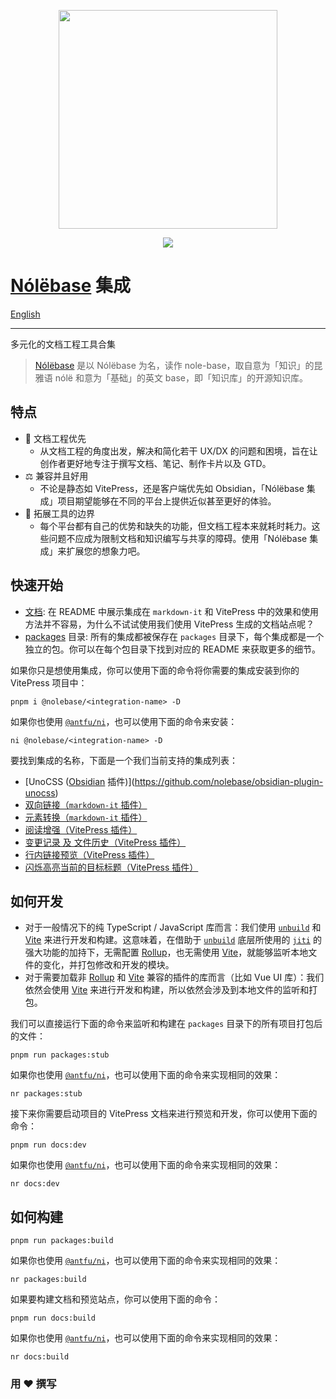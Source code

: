 <p align="center">
  <img width="350" src="https://user-images.githubusercontent.com/19204772/193437443-b5e04990-9957-4339-a83c-72b33307dbff.png">
</p>

<p align="center">
  <a href="https://opensource.org/licenses/MIT"><img src="https://img.shields.io/badge/License-MIT-green.svg" /></a>
</p>

# [Nólëbase](https://github.com/nolebase/nolebase) 集成

[English](./README.md)

---

多元化的文档工程工具合集

> [Nólëbase](https://github.com/nolebase/nolebase) 是以 Nólëbase 为名，读作 nole-base，取自意为「知识」的昆雅语 nólë 和意为「基础」的英文 base，即「知识库」的开源知识库。

## 特点

- 🚀 文档工程优先
  - 从文档工程的角度出发，解决和简化若干 UX/DX 的问题和困境，旨在让创作者更好地专注于撰写文档、笔记、制作卡片以及 GTD。
- ⚖️ 兼容并且好用
  - 不论是静态如 VitePress，还是客户端优先如 Obsidian，「Nólëbase 集成」项目期望能够在不同的平台上提供近似甚至更好的体验。
- 🧩 拓展工具的边界
  - 每个平台都有自己的优势和缺失的功能，但文档工程本来就耗时耗力。这些问题不应成为限制文档和知识编写与共享的障碍。使用「Nólëbase 集成」来扩展您的想象力吧。

## 快速开始

- [文档](https://nolebase-integrations.ayaka.io/): 在 README 中展示集成在 `markdown-it` 和 VitePress 中的效果和使用方法并不容易，为什么不试试使用我们使用 VitePress 生成的文档站点呢？
- [packages](./packages) 目录: 所有的集成都被保存在 `packages` 目录下，每个集成都是一个独立的包。你可以在每个包目录下找到对应的 README 来获取更多的细节。

如果你只是想使用集成，你可以使用下面的命令将你需要的集成安装到你的 VitePress 项目中：

```shell
pnpm i @nolebase/<integration-name> -D
```

如果你也使用 [`@antfu/ni`](https://github.com/antfu/ni)，也可以使用下面的命令来安装：

```shell
ni @nolebase/<integration-name> -D
```

要找到集成的名称，下面是一个我们当前支持的集成列表：

- [UnoCSS ([Obsidian](https://obsidian.md/) 插件)](https://github.com/nolebase/obsidian-plugin-unocss)
- [双向链接（`markdown-it` 插件）](./packages/markdown-it-bi-directional-links/README.md)
- [元素转换（`markdown-it` 插件）](./packages/markdown-it-element-transform/README.md)
- [阅读增强（VitePress 插件）](./packages/vitepress-plugin-enhanced-readabilities/README.md)
- [变更记录 及 文件历史（VitePress 插件）](./packages/vitepress-plugin-git-changelog/README.md)
- [行内链接预览（VitePress 插件）](./packages/vitepress-plugin-inline-link-preview/README.md)
- [闪烁高亮当前的目标标题（VitePress 插件）](./packages/vitepress-plugin-highlight-targeted-heading/README.md)

## 如何开发

- 对于一般情况下的纯 TypeScript / JavaScript 库而言：我们使用 [`unbuild`](https://github.com/unjs/unbuild) 和 [Vite](https://github.com/vitejs/vite) 来进行开发和构建。这意味着，在借助于 [`unbuild`](https://github.com/unjs/unbuild) 底层所使用的 [`jiti`](https://github.com/unjs/jiti) 的强大功能的加持下，无需配置 [Rollup](https://rollupjs.org/)，也无需使用 [Vite](https://github.com/vitejs/vite)，就能够监听本地文件的变化，并打包修改和开发的模块。
- 对于需要加载非 [Rollup](https://rollupjs.org/) 和 [Vite](https://github.com/vitejs/vite) 兼容的插件的库而言（比如 Vue UI 库）：我们依然会使用 [Vite](https://github.com/vitejs/vite) 来进行开发和构建，所以依然会涉及到本地文件的监听和打包。

我们可以直接运行下面的命令来监听和构建在 `packages` 目录下的所有项目打包后的文件：

```shell
pnpm run packages:stub
```

如果你也使用 [`@antfu/ni`](https://github.com/antfu/ni)，也可以使用下面的命令来实现相同的效果：

```shell
nr packages:stub
```

接下来你需要启动项目的 VitePress 文档来进行预览和开发，你可以使用下面的命令：

```shell
pnpm run docs:dev
```

如果你也使用 [`@antfu/ni`](https://github.com/antfu/ni)，也可以使用下面的命令来实现相同的效果：

```shell
nr docs:dev
```

## 如何构建

```shell
pnpm run packages:build
```

如果你也使用 [`@antfu/ni`](https://github.com/antfu/ni)，也可以使用下面的命令来实现相同的效果：

```shell
nr packages:build
```

如果要构建文档和预览站点，你可以使用下面的命令：

```shell
pnpm run docs:build
```

如果你也使用 [`@antfu/ni`](https://github.com/antfu/ni)，也可以使用下面的命令来实现相同的效果：

```shell
nr docs:build
```

### 用 ♥ 撰写
